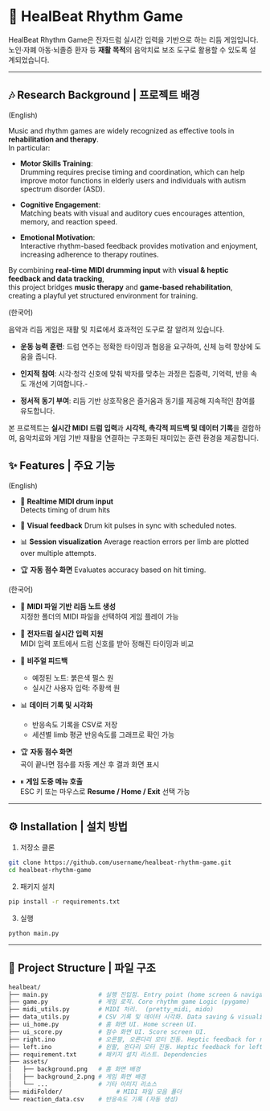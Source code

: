 # 🥁 HealBeat Rhythm Game

HealBeat Rhythm Game은 전자드럼 실시간 입력을 기반으로 하는 리듬 게임입니다.  
노인·자폐 아동·뇌졸증 환자 등 **재활 목적**의 음악치료 보조 도구로 활용할 수 있도록 설계되었습니다.  

---

## 🎶 Research Background | 프로젝트 배경

(English)


Music and rhythm games are widely recognized as effective tools in **rehabilitation and therapy**.  
In particular:

- **Motor Skills Training**:  
  Drumming requires precise timing and coordination, which can help improve motor functions in elderly users and individuals with autism spectrum disorder (ASD).

- **Cognitive Engagement**:  
  Matching beats with visual and auditory cues encourages attention, memory, and reaction speed.

- **Emotional Motivation**:  
  Interactive rhythm-based feedback provides motivation and enjoyment, increasing adherence to therapy routines.

By combining **real-time MIDI drumming input** with **visual & heptic feedback and data tracking**,  
this project bridges **music therapy** and **game-based rehabilitation**, creating a playful yet structured environment for training.


(한국어)


음악과 리듬 게임은 재활 및 치료에서 효과적인 도구로 잘 알려져 있습니다.

-  **운동 능력 훈련**: 드럼 연주는 정확한 타이밍과 협응을 요구하여, 신체 능력 향상에 도움을 줍니다.

- **인지적 참여**: 시각·청각 신호에 맞춰 박자를 맞추는 과정은 집중력, 기억력, 반응 속도 개선에 기여합니다.- 

- **정서적 동기 부여**: 리듬 기반 상호작용은 즐거움과 동기를 제공해 지속적인 참여를 유도합니다.

본 프로젝트는 **실시간 MIDI 드럼 입력**과 **시각적, 촉각적 피드백 및 데이터 기록**을 결합하여,
음악치료와 게임 기반 재활을 연결하는 구조화된 재미있는 훈련 환경을 제공합니다.

## ✨ Features | 주요 기능

(English)

- 🎵 **Realtime MIDI drum input**  
  Detects timing of drum hits
  
- 🥁 **Visual feedback**
  Drum kit pulses in sync with scheduled notes.

- 📊 **Session visualization**
  Average reaction errors per limb are plotted over multiple attempts.

- 🏆 **자동 점수 화면**
  Evaluates accuracy based on hit timing.

(한국어)

- 🎵 **MIDI 파일 기반 리듬 노트 생성**  
  지정한 폴더의 MIDI 파일을 선택하여 게임 플레이 가능

- 🥁 **전자드럼 실시간 입력 지원**  
  MIDI 입력 포트에서 드럼 신호를 받아 정해진 타이밍과 비교

- 🔴 **비주얼 피드백**  
  - 예정된 노트: 붉은색 펄스 원  
  - 실시간 사용자 입력: 주황색 원  

- 📊 **데이터 기록 및 시각화**  
  - 반응속도 기록을 CSV로 저장  
  - 세션별 limb 평균 반응속도를 그래프로 확인 가능  

- 🏆 **자동 점수 화면**  
  곡이 끝나면 점수를 자동 계산 후 결과 화면 표시

- ⏸ **게임 도중 메뉴 호출**  
  ESC 키 또는 마우스로 **Resume / Home / Exit** 선택 가능  

---

## ⚙️ Installation | 설치 방법
1. 저장소 클론
```bash
git clone https://github.com/username/healbeat-rhythm-game.git
cd healbeat-rhythm-game
```

2. 패키지 설치
```bash
pip install -r requirements.txt
```

3. 실행
```bash
python main.py
```

---

## 📂 Project Structure | 파일 구조

```bash
healbeat/
├── main.py              # 실행 진입점. Entry point (home screen & navigation)
├── game.py              # 게임 로직. Core rhythm game Logic (pygame) 
├── midi_utils.py        # MIDI 처리.  (pretty_midi, mido)
├── data_utils.py        # CSV 기록 및 데이터 시각화. Data saving & visualization.
├── ui_home.py           # 홈 화면 UI. Home screen UI.
├── ui_score.py          # 점수 화면 UI. Score screen UI.
├── right.ino            # 오른팔, 오른다리 모터 진동. Heptic feedback for right limbs.
├── left.ino             # 왼팔, 왼다리 모터 진동. Heptic feedback for left limbs.
├── requirement.txt      # 패키지 설치 리스트. Dependencies
├── assets/
│   ├── background.png   # 홈 화면 배경
│   ├── background_2.png # 게임 화면 배경
│   └── ...              # 기타 이미지 리소스
├── midiFolder/               # MIDI 파일 모음 폴더
└── reaction_data.csv    # 반응속도 기록 (자동 생성)
